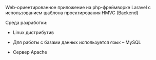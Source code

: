Web-ориентированное приложение на php-фреймворке Laravel с использованием шаблона проектирования HMVC (Backend)

Среда разработки:

- Linux дистрибутив

- Для работы с базами данных используется язык – MySQL

- Сервер Apache
